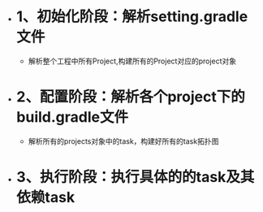 - # 1、初始化阶段：解析setting.gradle文件
	- 解析整个工程中所有Project,构建所有的Project对应的project对象
- # 2、配置阶段：解析各个project下的build.gradle文件
	- 解析所有的projects对象中的task，构建好所有的task拓扑图
- # 3、执行阶段：执行具体的的task及其依赖task